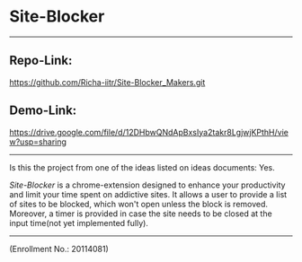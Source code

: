 # Site-Blocker
___
## Repo-Link:
https://github.com/Richa-iitr/Site-Blocker_Makers.git

## Demo-Link:
https://drive.google.com/file/d/12DHbwQNdApBxsIya2takr8LgjwjKPthH/view?usp=sharing
___
Is this the project from one of the ideas listed on ideas documents: Yes.

_Site-Blocker_ is a chrome-extension designed to enhance your productivity and limit your time spent on addictive sites.
It allows a user to provide a list of sites to be blocked, which won't open unless the block is removed. Moreover, a timer is provided in case the site needs to be closed at the input time(not yet implemented fully).
___

(Enrollment No.: 20114081)

